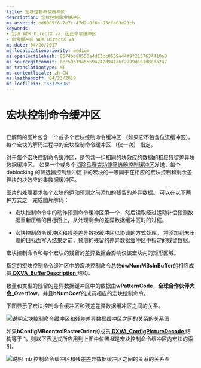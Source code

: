 ```yaml
---
title: 宏块控制命令缓冲区
description: 宏块控制命令缓冲区
ms.assetid: ed6905f6-7e7c-47d2-8f6e-95cfa03e21cb
keywords:
- 宏块 WDK DirectX va，因此命令缓冲区
- 命令缓冲区 WDK DirectX VA
ms.date: 04/20/2017
ms.localizationpriority: medium
ms.openlocfilehash: 8674be88550a4d13cc8559e44f9f2137634410a8
ms.sourcegitcommit: 0cc5051945559a242d941a6f2799d161d8eba2a7
ms.translationtype: MT
ms.contentlocale: zh-CN
ms.lasthandoff: 04/23/2019
ms.locfileid: "63375396"
---
```

# <a name="macroblock-control-command-buffers"></a>宏块控制命令缓冲区


## <span id="ddk_macroblock_control_command_buffers_gg"></span><span id="DDK_MACROBLOCK_CONTROL_COMMAND_BUFFERS_GG"></span>


已解码的图片包含一个或多个宏块控制命令缓冲区 （如果它不包含位流缓冲区）。 每个宏块的解码过程中的宏块控制命令缓冲区 （仅一次） 指定。

对于每个宏块控制命令缓冲区，是包含一组相同的块效应的数据的相应残留差异块数据缓冲区。 如果一个或多个[消除马赛克功能筛选器控制缓冲区](deblocking-filter-commands.md)发送，每个 deblocking 的筛选器控制缓冲区中的宏块的一等同于在相应的宏块控制和剩余差异块的块效应的集数据缓冲区。

图片的处理要求每个宏块的运动预测之前添加的残留的差异数据。 可以在以下两种方式之一完成图片解码：

-   宏块控制命令中的动作预测命令缓冲区第一个，然后读取经过运动补偿预测数据重新压缩的目标面上，从处理剩余的差异数据缓冲区时的过程。

-   宏块控制命令缓冲区和残差差异数据缓冲区以协调的方式处理。 将添加到未压缩的目标面写入结果之前，预测的残留的差异数据缓冲区中指定的残留数据。

宏块控制命令和每个宏块的残留的差异数据会影响仅该宏块内的矩形区域。

指定的宏块控制命令缓冲区中的宏块控制命令总数**dwNumMBsInBuffer**的相应成员[ **DXVA\_BufferDescription** ](https://msdn.microsoft.com/library/windows/hardware/ff563122)结构。

数量和类型的残留的差异数据缓冲区中的数据由**wPatternCode**，**全球合作伙伴大会\_Overflow**，并且**bNumCoef**的成员相应的宏块控制命令。

下图显示了宏块控制命令缓冲区和残差差异数据缓冲区之间的关系。

![说明宏块控制命令缓冲区和残差差异数据缓冲区之间的关系的关系图](images/residdiffdata.png)

如果**bConfigMBcontrolRasterOrder**的成员[ **DXVA\_ConfigPictureDecode** ](https://msdn.microsoft.com/library/windows/hardware/ff563133)结构等于 1，则以下表达式所应用到上图中位置*我*是宏块控制命令缓冲区内宏块的索引。

![说明 mb 控制命令缓冲区和残差差异数据缓冲区之间的关系的关系图](images/formula3.png)

 

 





